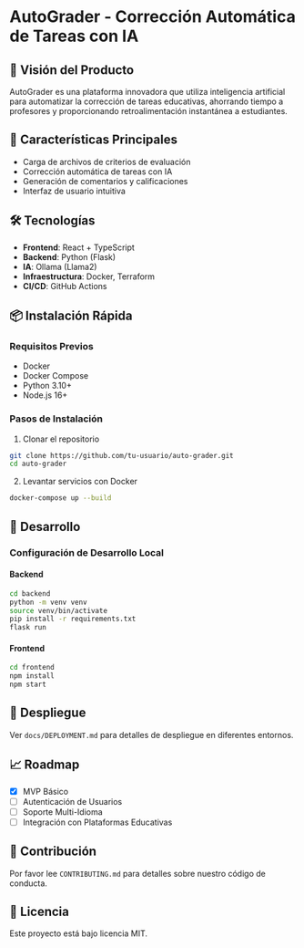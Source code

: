 # AutoGrader - Corrección Automática de Tareas con IA

## 🚀 Visión del Producto

AutoGrader es una plataforma innovadora que utiliza inteligencia artificial para automatizar la corrección de tareas educativas, ahorrando tiempo a profesores y proporcionando retroalimentación instantánea a estudiantes.

## 🌟 Características Principales

- Carga de archivos de criterios de evaluación
- Corrección automática de tareas con IA
- Generación de comentarios y calificaciones
- Interfaz de usuario intuitiva

## 🛠 Tecnologías

- **Frontend**: React + TypeScript
- **Backend**: Python (Flask)
- **IA**: Ollama (Llama2)
- **Infraestructura**: Docker, Terraform
- **CI/CD**: GitHub Actions

## 📦 Instalación Rápida

### Requisitos Previos
- Docker
- Docker Compose
- Python 3.10+
- Node.js 16+

### Pasos de Instalación

1. Clonar el repositorio
```bash
git clone https://github.com/tu-usuario/auto-grader.git
cd auto-grader
```

2. Levantar servicios con Docker
```bash
docker-compose up --build
```

## 🧪 Desarrollo

### Configuración de Desarrollo Local

#### Backend
```bash
cd backend
python -m venv venv
source venv/bin/activate
pip install -r requirements.txt
flask run
```

#### Frontend
```bash
cd frontend
npm install
npm start
```

## 🚀 Despliegue

Ver `docs/DEPLOYMENT.md` para detalles de despliegue en diferentes entornos.

## 📈 Roadmap

- [x] MVP Básico
- [ ] Autenticación de Usuarios
- [ ] Soporte Multi-Idioma
- [ ] Integración con Plataformas Educativas

## 👥 Contribución

Por favor lee `CONTRIBUTING.md` para detalles sobre nuestro código de conducta.

## 📄 Licencia

Este proyecto está bajo licencia MIT.
```
